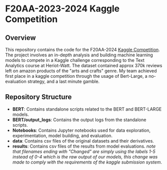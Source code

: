 # F20AA-2023-2024 Kaggle Competition

## Overview

This repository contains the code for the F20AA-2024 [Kaggle Competition](https://www.kaggle.com/competitions/f20f21-aa-2023-2024-cw2/leaderboard). The project involves an in-depth analysis and building machine learning models to compete in a Kaggle challenge corresponding to the Text Analytics course at Heriot-Watt. The dataset contained approx 370k reviews left on amazon products of the "arts and crafts" genre. My team achieved first place in a kaggle competition through the usage of Bert-Large, a no-evaluation strategy, and a last minute gamble.

## Repository Structure

- **BERT**: Contains standalone scripts related to the BERT and BERT-LARGE models.
- **BERT/output_logs**: Contains the output logs from the standalone scripts.
- **Notebooks**: Contains Jupyter notebooks used for data exploration, experimentation, model building, and evaluation.
- **data**: Contains csv files of the original datasets and their derivatives.
- **results**: Contains csv files of the results from model evaluations. *note that filenames ending with "Changed" are simply using the labels 1-5 instead of 0-4 which is the raw output of our models, this change was made to comply with the requirements of the kaggle submission system*.
